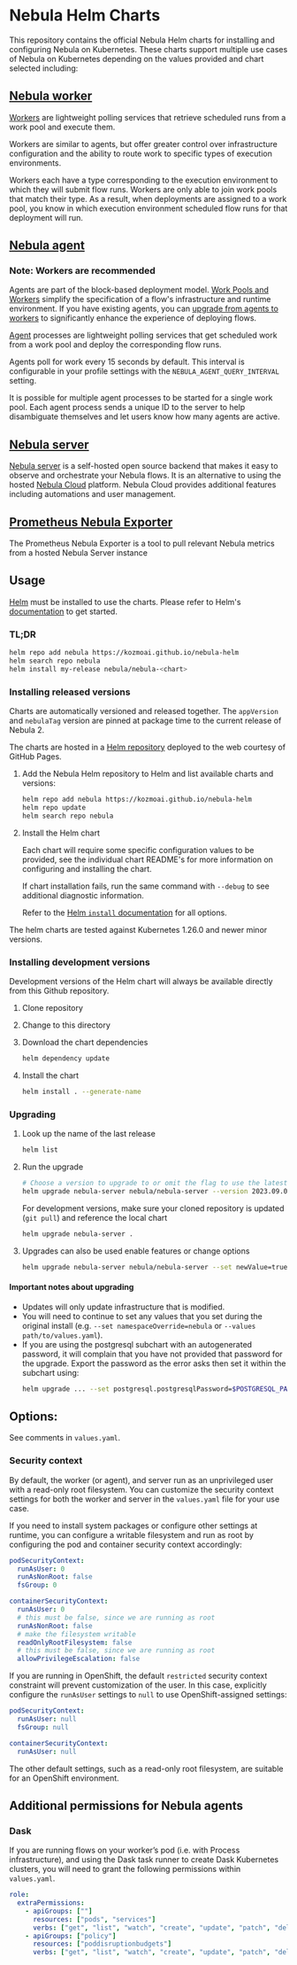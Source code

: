 # Nebula Helm Charts

This repository contains the official Nebula Helm charts for installing and configuring Nebula on Kubernetes. These charts support multiple use cases of Nebula on Kubernetes depending on the values provided and chart selected including:

## [Nebula worker](charts/nebula-worker/)

[Workers](https://docs.nebula.io/latest/concepts/work-pools/#worker-overview) are lightweight polling services that retrieve scheduled runs from a work pool and execute them.

Workers are similar to agents, but offer greater control over infrastructure configuration and the ability to route work to specific types of execution environments.

Workers each have a type corresponding to the execution environment to which they will submit flow runs. Workers are only able to join work pools that match their type. As a result, when deployments are assigned to a work pool, you know in which execution environment scheduled flow runs for that deployment will run.

## [Nebula agent](charts/nebula-agent/)

### Note: Workers are recommended

Agents are part of the block-based deployment model. [Work Pools and Workers](https://docs.nebula.io/latest/concepts/work-pools/) simplify the specification of a flow's infrastructure and runtime environment. If you have existing agents, you can [upgrade from agents to workers](https://docs.nebula.io/latest/guides/upgrade-guide-agents-to-workers/) to significantly enhance the experience of deploying flows.

[Agent](https://docs.nebula.io/latest/concepts/agents/) processes are lightweight polling services that get scheduled work from a work pool and deploy the corresponding flow runs.

Agents poll for work every 15 seconds by default. This interval is configurable in your profile settings with the `NEBULA_AGENT_QUERY_INTERVAL` setting.

It is possible for multiple agent processes to be started for a single work pool. Each agent process sends a unique ID to the server to help disambiguate themselves and let users know how many agents are active.

## [Nebula server](charts/nebula-server/)

[Nebula server](https://docs.nebula.io/latest/guides/host/) is a self-hosted open source backend that makes it easy to observe and orchestrate your Nebula flows. It is an alternative to using the hosted [Nebula Cloud](https://docs.nebula.io/latest/cloud/) platform. Nebula Cloud provides additional features including automations and user management.

## [Prometheus Nebula Exporter](charts/prometheus-nebula-exporter/)

The Prometheus Nebula Exporter is a tool to pull relevant Nebula metrics from a hosted Nebula Server instance

## Usage

[Helm](https://helm.sh) must be installed to use the charts.
Please refer to Helm's [documentation](https://helm.sh/docs/) to get started.

### TL;DR

```bash
helm repo add nebula https://kozmoai.github.io/nebula-helm
helm search repo nebula
helm install my-release nebula/nebula-<chart>
```

### Installing released versions

Charts are automatically versioned and released together. The `appVersion` and `nebulaTag` version are pinned at package time to the current release of Nebula 2.

The charts are hosted in a [Helm repository](https://helm.sh/docs/chart_repository/) deployed to the web courtesy of GitHub Pages.

1. Add the Nebula Helm repository to Helm and list available charts and versions:

    ```bash
    helm repo add nebula https://kozmoai.github.io/nebula-helm
    helm repo update
    helm search repo nebula
    ```

2. Install the Helm chart

    Each chart will require some specific configuration values to be provided, see the individual chart README's for more information on configuring and installing the chart.

    If chart installation fails, run the same command with `--debug` to see additional diagnostic information.

    Refer to the [Helm `install` documentation](https://helm.sh/docs/helm/helm_install/) for all options.

The helm charts are tested against Kubernetes 1.26.0 and newer minor versions.

### Installing development versions

Development versions of the Helm chart will always be available directly from this Github repository.

1. Clone repository

2. Change to this directory

3. Download the chart dependencies

    ```bash
    helm dependency update
    ```

4. Install the chart

    ```bash
    helm install . --generate-name
    ```

### Upgrading

1. Look up the name of the last release

    ```bash
    helm list
    ```

2. Run the upgrade

    ```bash
    # Choose a version to upgrade to or omit the flag to use the latest version
    helm upgrade nebula-server nebula/nebula-server --version 2023.09.07
    ```

    For development versions, make sure your cloned repository is updated (`git pull`) and reference the local chart

    ```bash
    helm upgrade nebula-server .
    ```

3. Upgrades can also be used enable features or change options

   ```bash
   helm upgrade nebula-server nebula/nebula-server --set newValue=true
   ```

#### Important notes about upgrading

- Updates will only update infrastructure that is modified.
- You will need to continue to set any values that you set during the original install (e.g. `--set namespaceOverride=nebula` or `--values path/to/values.yaml`).
- If you are using the postgresql subchart with an autogenerated password, it will complain that you have not provided that password for the upgrade. Export the password as the error asks then set it within the subchart using:
  ```bash
  helm upgrade ... --set postgresql.postgresqlPassword=$POSTGRESQL_PASSWORD
  ```

## Options:

See comments in `values.yaml`.

### Security context

By default, the worker (or agent), and server run as an unprivileged user with a read-only root filesystem. You can customize the security context settings for both the worker and server in the `values.yaml` file for your use case.

If you need to install system packages or configure other settings at runtime, you can configure a writable filesystem and run as root by configuring the pod and container security context accordingly:

```yaml
podSecurityContext:
  runAsUser: 0
  runAsNonRoot: false
  fsGroup: 0

containerSecurityContext:
  runAsUser: 0
  # this must be false, since we are running as root
  runAsNonRoot: false
  # make the filesystem writable
  readOnlyRootFilesystem: false
  # this must be false, since we are running as root
  allowPrivilegeEscalation: false
```

If you are running in OpenShift, the default `restricted` security context constraint will prevent customization of the user. In this case, explicitly configure the `runAsUser` settings to `null` to use OpenShift-assigned settings:

```yaml
podSecurityContext:
  runAsUser: null
  fsGroup: null

containerSecurityContext:
  runAsUser: null
```

The other default settings, such as a read-only root filesystem, are suitable for an OpenShift environment.

## Additional permissions for Nebula agents

### Dask

If you are running flows on your worker’s pod (i.e. with Process infrastructure), and using the Dask task runner to create Dask Kubernetes clusters, you will need to grant the following permissions within `values.yaml`.

```yaml
role:
  extraPermissions:
    - apiGroups: [""]
      resources: ["pods", "services"]
      verbs: ["get", "list", "watch", "create", "update", "patch", "delete"]
    - apiGroups: ["policy"]
      resources: ["poddisruptionbudgets"]
      verbs: ["get", "list", "watch", "create", "update", "patch", "delete"]
```
